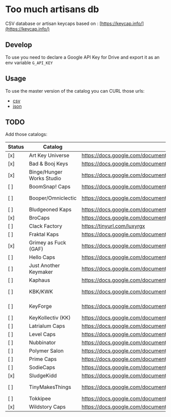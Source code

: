 # Too much artisans db

CSV database or artisan keycaps based on : [https://keycap.info/](https://keycap.info/)

## Develop

To use you need to declare a Google API Key for Drive and export it as an env variable `G_API_KEY`

## Usage

To use the master version of the catalog you can CURL those urls:

- [csv](https://raw.githubusercontent.com/zekth/too-much-artisans-db/master/db/catalog.csv)
- [json](https://raw.githubusercontent.com/zekth/too-much-artisans-db/master/db/catalog.json)

## TODO

Add those catalogs:

| Status | Catalog                   | Url                                                                                                         | Comment            |
| ------ | ------------------------- | ----------------------------------------------------------------------------------------------------------- | ------------------ |
| [x]    | Art Key Universe          | https://docs.google.com/document/d/1piD-uC3eAwy0dkqxnsZoYr_-AnezmelpFnHfuK3RslM/edit#heading=h.kfw0das9jmfk |                    |
| [x]    | Bad & Booj Keys           | https://docs.google.com/document/d/15OgzFWmOJWM5h0JBMV85041Vjd88lNXfj6cWkwd-BFM/edit                        |                    |
| [x]    | Binge/Hunger Works Studio | https://docs.google.com/document/d/1UGadEUhjZ-wyVywIb1-Qwpd32jPkobNaYisQTuJG-wQ/edit                        |                    |
| [ ]    | BoomSnap! Caps            | https://docs.google.com/document/d/1Uj-JdFhGKaEhKw7-O3HGzzrNctD1c4a8zwC6lezk9nQ/edit                        |                    |
| [ ]    | Booper/Omniclectic        | https://docs.google.com/document/d/18QS_4zYR3rFtGLLV1fPZCce5vc6i8_3kauY36xUtTdk/edit                        | (format issue)     |
| [ ]    | Bludgeoned Kaps           | https://docs.google.com/document/d/1KKMT4uvPquXcrWF1dX3p3R-PJ_0A98oUO2kwkNvLOd8/edit?ts=5c8d1a97            |                    |
| [x]    | BroCaps                   | https://docs.google.com/document/d/1SLiSnTXJXR6X5jT5VnmAe4e3K2yFgZosxBUY1kQQKwo                             |                    |
| [ ]    | Clack Factory             | https://tinyurl.com/luxyrgx                                                                                 | (wiki page)        |
| [ ]    | Fraktal Kaps              | https://docs.google.com/document/d/13LmVzCkuN7uGhair0QXq1sJkI7LK6jBs-uhnVU-hDII/edit?usp=sharing            |                    |
| [x]    | Grimey as Fuck (GAF)      | https://docs.google.com/document/d/1AdPXkALzPErnyMQZrWDJ6o-jCvFB34XeZyz00FDDvLY/edit                        |                    |
| [ ]    | Hello Caps                | https://docs.google.com/document/d/1r_RNJJW5uagd8SL47-c_b_lvb2TuxBsqU6zJhFzs2Vk/edit                        |                    |
| [ ]    | Just Another Keymaker     | https://docs.google.com/document/d/15c2a6DnBQPJbnVhbjH54KIKVr_I-twb7EQgXB37GAlM/edit##                      | (JAK)              |
| [ ]    | Kaphaus                   | https://docs.google.com/document/d/1QXedbahyT1FndM9QdxZ8HC0RshpbyCvChTuQTY688lE/edit?usp=sharing            |                    |
| [ ]    | KBK/KWK                   | https://docs.google.com/document/d/1656SEjL_uolfVYeUgiAjbelyM_HhxAg77oTCPWiviD8/edit                        | (format issue)     |
| [ ]    | KeyForge                  | https://docs.google.com/document/d/1d-CVHj9vA0l-qQjYOFws6Wh9YPLSpCfFCwGDsmDLoJA/edit                        | (permission issue) |
| [ ]    | KeyKollectiv (KK)         | https://docs.google.com/document/d/18jTzayNzUDECKOfe-ZXa6oDucNj8_Pp0jEjsdzvvSws/edit#                       |                    |
| [ ]    | Latrialum Caps            | https://docs.google.com/document/d/1crfV15xlpsIIfDxo0PGoEE40ZZfMUkl4JOZO_d1sILY/edit?usp=sharing            |                    |
| [ ]    | Level Caps                | https://docs.google.com/document/d/1_9U5dSSCKeSQcBIhbHPigUs7jiF0AqNI0MYo5KNtpJ8/edit#heading=h.uhw0bkbpipjx |                    |
| [ ]    | Nubbinator                | https://docs.google.com/document/d/1sjsPqvqcjt3Wm3MDomwffYVQYjn_g3SDQX-7G1bNN0U/edit?ts=5ba849dd#           |                    |
| [ ]    | Polymer Salon             | https://docs.google.com/document/d/16FowOOELHP9DmQ7rKdVmgvvEGEgiOhwDtxAA58IDJCg/edit#                       |                    |
| [ ]    | Prime Caps                | https://docs.google.com/document/d/1EwmD8ej34LImbIWi9hw_5Tsk7GAGZBhoVMJwIFG_Ad8/edit                        |                    |
| [ ]    | SodieCaps                 | https://docs.google.com/document/d/1R2dHjC3M2dab4_pMVnc-ti11gazoD42Lqknjm5EW2R0/edit                        |                    |
| [x]    | SludgeKidd                | https://docs.google.com/document/d/1NDxNP0oKZOGW_13FrXevtgagTYmgHTGn66V7MYf7sx0/edit                        |                    |
| [ ]    | TinyMakesThings           | https://docs.google.com/document/d/17Zb-LmujFdcnOZ2_VFhoPHKP1gZJmzEKJH2fawFeqpk/edit?usp=sharing            | (format issue)     |
| [ ]    | Tokkipee                  | https://docs.google.com/document/d/1kZoXY-9rV25G5cSwgQxAHwmcjVXNL_LUj8vxhmYYk7k/edit?usp=sharing            |                    |
| [x]    | Wildstory Caps            | https://docs.google.com/document/d/1745lR0WbiVE9-loe1n4evgd6cPE07yAysP-nZxF2ji0/edit                        |                    |
